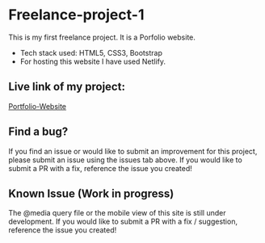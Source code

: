 # Freelance-project-1
This is my first freelance project. It is a Porfolio website.
* Tech stack used: HTML5, CSS3, Bootstrap
* For hosting this website I have used Netlify.

## Live link of my project:
[Portfolio-Website](https://main--tanya-design.netlify.app)

 
## Find a bug?
If you find an issue or would like to submit an improvement for this project, please submit an issue using the issues tab above. 
If you would like to submit a PR with a fix, reference the issue you created!

## Known Issue (Work in progress)
The @media query file or the mobile view of this site is still under development. If you would like to submit a PR with a fix / suggestion, reference the issue you created!
